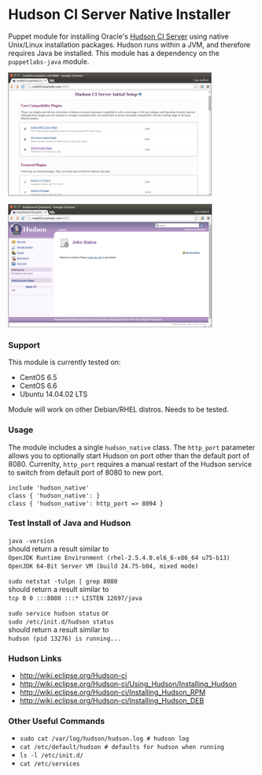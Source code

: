 # Hudson CI Server Native Installer #
Puppet module for installing Oracle's [Hudson CI Server](http://hudson-ci.org) using native Unix/Linux installation packages. 
Hudson runs within a JVM, and therefore requires Java be installed. 
This module has a dependency on the `puppetlabs-java` module.
  
[![Hudson Initial View](https://github.com/garystafford/garystafford-hudson_native/blob/master/images/HudsonCIServerInitialSetup_preview.png?raw=true)](https://github.com/garystafford/garystafford-hudson_native/blob/master/images/HudsonCIServerInitialSetup.png?raw=true)
  
[![Hudson Up and Running](https://github.com/garystafford/garystafford-hudson_native/blob/master/images/HudsonUpandRunning_preview.png?raw=true)](https://github.com/garystafford/garystafford-hudson_native/blob/master/images/HudsonUpandRunning.png?raw=true)
  
### Support
This module is currently tested on:
* CentOS 6.5
* CentOS 6.6
* Ubuntu 14.04.02 LTS

Module will work on other Debian/RHEL distros. Needs to be tested.

### Usage
The module includes a single `hudson_native` class. 
The `http_port` parameter allows you to optionally 
start Hudson on port other than the default port of 8080. 
Currenlty, `http_port` requires a manual restart of the Hudson service to 
switch from default port of 8080 to new port.

```
include 'hudson_native'  
class { 'hudson_native': }  
class { 'hudson_native': http_port => 8094 }
```

### Test Install of Java and Hudson
`java -version`  
should return a result similar to  
`OpenJDK Runtime Environment (rhel-2.5.4.0.el6_6-x86_64 u75-b13)`  
`OpenJDK 64-Bit Server VM (build 24.75-b04, mixed mode)`
    
`sudo netstat -tulpn | grep 8080`  
should return a result similar to  
`tcp 0 0 :::8080 :::* LISTEN 12697/java`  
  
`sudo service hudson status` or  
`sudo /etc/init.d/hudson status`  
should return a result similar to  
`hudson (pid 13276) is running...`  

### Hudson Links
* http://wiki.eclipse.org/Hudson-ci
* http://wiki.eclipse.org/Hudson-ci/Using_Hudson/Installing_Hudson
* http://wiki.eclipse.org/Hudson-ci/Installing_Hudson_RPM
* http://wiki.eclipse.org/Hudson-ci/Installing_Hudson_DEB

### Other Useful Commands
* `sudo cat /var/log/hudson/hudson.log # hudson log`
* `cat /etc/default/hudson # defaults for hudson when running`
* `ls -l /etc/init.d/`
* `cat /etc/services`